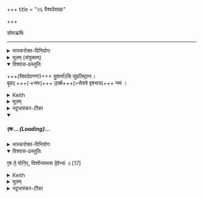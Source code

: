 +++
title = "२६ वैश्वदेवग्रहः"

+++

सोमऋषिः

_______
<details><summary>भास्करोक्त-विनियोगः</summary>

1सवितृ-पात्रेण वैश्वदेवं कलशाद् गृह्णाति - सुशर्मेति यजुषा ॥ 
</details>
<details><summary>मूलम् (संयुक्तम्)</summary>

सु॒शर्मा॑ऽसि सुप्रतिष्ठा॒नो बृ॒हदु॒ख्षे नमः॑ ।
</details>
<details open><summary>विश्वास-प्रस्तुतिः</summary>

+++(वैश्वदेवगण!)+++ सु॒शर्मा॑ऽसि सुप्रतिष्ठा॒नः।  
बृ॒हद् +++(→नमः)+++ उ॒ख्षे+++(=सेक्त्रे वृषभाय)+++ नमः॑ ।
</details>
<details><summary>Keith</summary>

Thou givest good protection, and art well established.  
Homage to the great bull!

</details>
<details><summary>मूलम्</summary>

सु॒शर्मा॑ऽसि सुप्रतिष्ठा॒नः।   
बृ॒हदु॒ख्षे नमः॑ ।
</details>
<details><summary>भट्टभास्कर-टीका</summary>

वैश्वदेवो गण उच्यते । **सुशर्मा** सुसुखः शोभनग्रहो वा त्वमसि । 'सोर्मनसी' इत्युत्तरपदाद्युदात्तत्वम् । 

**सुप्रतिष्ठानः** शोभनं प्रतिष्ठानं प्रतिष्ठा यज्ञाख्या यस्य त्वम् ।  
यद्वा - सुष्टु प्रतिष्ठन्ति सर्वे यागाभिनिवृत्तिद्वारेणेति **सुप्रतिष्ठानः** । 'मन्क्तिन्व्याख्यान' इत्यादिना उत्तरपदान्तोदात्तत्वमकारकादावपि भविष्यति ।   
तस्मै तुभ्यं **उक्षे** सेक्त्रे वृष्टिमुत्पादयित्रे । 'सावेकाचः' इति चतुर्थ्या उदात्तत्वम् । इदं **बृहन् नमः** । 'नञ्सुभ्याम्' इत्युत्तरपदान्तोदात्तत्वम् । अन्नं सोमाख्यं गृह्यते त्वदर्थं गृह्नीमः । यद्वा - सोम एवोच्यते, हे सोम सुशर्मासीत्यादि समानम् । तादृशस्त्वं बृहन्नमः प्रभूतमन्नं अदनीयमस्मै उक्षे वैश्वदेवाय गणाय गृह्यस इति ॥
</details>
<div class="js_include" includetitle="false" newlevelforh1="5" unfilled url="/vedAH_yajuH/taittirIyam/saMhitA/yajuH/sarva-prastutiH/1/4_somAbhiShavAdi/16_vaishvadevagrahaH/eShaH.md">
<details open><summary><h5>एषः ...{Loading}...</h5></summary>
<details><summary>भास्करोक्त-विनियोगः</summary>

2एष ते योनिर्विश्वेभ्यस्त्वा देवेभ्य इति सादयति ॥ 'वैश्वदेव्यो वै प्रजा असावादित्यश्शुक्रः' इत्यादि ब्राह्मणम्  ॥
</details>
<details open><summary>विश्वास-प्रस्तुतिः</summary>

ए॒ष ते॒ योनि॒र्, विश्वे᳚भ्यस्त्वा दे॒वेभ्यः॑ ॥ [17]
</details>
<details><summary>Keith</summary>

This is thy birthplace; to the All-gods thee!
</details>
<details><summary>मूलम्</summary>

ए॒ष ते॒ योनि॒र्विश्वे᳚भ्यस्त्वा दे॒वेभ्यः॑ ॥ [17]
</details>
</details>
</div>
<details><summary>भट्टभास्कर-टीका</summary>

2एष ते योनिः इत्यादि व्याख्यातप्रायम् । 'वैश्वदेव्यो वै प्रजा वैश्वदेवः कलशः' इत्यादि ब्राह्मणम्  ॥
</details>
